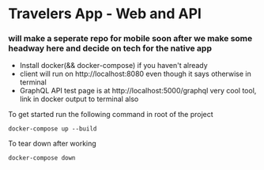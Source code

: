 # Travelers App - Web and API

### will make a seperate repo for mobile soon after we make some headway here and decide on tech for the native app

- Install docker(&& docker-compose) if you haven't already
- client will run on http://localhost:8080 even though it says otherwise in terminal
- GraphQL API test page is at http://localhost:5000/graphql very cool tool, link in docker output to terminal also

To get started run the following command in root of the project

```
docker-compose up --build
```

To tear down after working

```
docker-compose down
```
